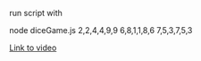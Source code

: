 run script with

node diceGame.js 2,2,4,4,9,9 6,8,1,1,8,6 7,5,3,7,5,3

<a href="https://disk.yandex.kz/i/_cJCV-R87iMzzw">Link to video</a>
